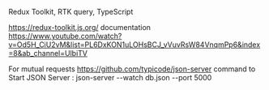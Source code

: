 Redux Toolkit, RTK query, TypeScript

https://redux-toolkit.js.org/ documentation
https://www.youtube.com/watch?v=Od5H_CiU2vM&list=PL6DxKON1uLOHsBCJ_vVuvRsW84VnqmPp6&index=8&ab_channel=UlbiTV

For mutual requests 
https://github.com/typicode/json-server
command to Start JSON Server : json-server --watch db.json --port 5000